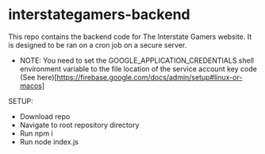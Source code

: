 # interstategamers-backend
This repo contains the backend code for The Interstate Gamers website. It is designed to be ran on a cron job on a secure server.

- NOTE: You need to set the GOOGLE_APPLICATION_CREDENTIALS shell environment variable to the file location of the service account key code (See here)[https://firebase.google.com/docs/admin/setup#linux-or-macos]

SETUP:
- Download repo
- Navigate to root repository directory
- Run npm i
- Run node index.js
